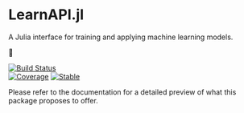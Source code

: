 # LearnAPI.jl

A Julia interface for training and applying machine learning models.


&#x1F6A7;


[![Build Status](https://github.com/JuliaAI/LearnAPI.jl/workflows/CI/badge.svg)](https://github.com/JuliaAI/LearnAPI.jl/actions)  
[![Coverage](https://codecov.io/gh/JuliaAI/LearnAPI.jl/branch/master/graph/badge.svg)](https://codecov.io/github/JuliaAI/LearnAPI.jl?branch=master) 
[![Stable](https://img.shields.io/badge/docs-stable-blue.svg)](https://juliaai.github.io/LearnAPI.jl/stable/)

Please refer to the documentation for a detailed preview of what this package proposes to
offer.


